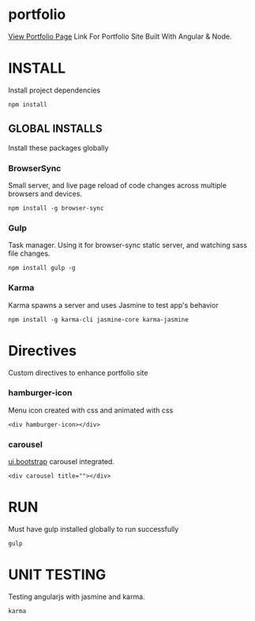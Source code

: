 # portfolio
[View Portfolio Page](https://patrickfunom-portfolio.herokuapp.com/#/) Link For Portfolio Site Built With Angular & Node.

# INSTALL
Install project dependencies
```
npm install
```

## GLOBAL INSTALLS
Install these packages globally

### BrowserSync
Small server, and live page reload of code changes across multiple browsers and devices.
```
npm install -g browser-sync
```

### Gulp
Task manager. Using it for browser-sync static server, and watching sass file changes.
```
npm install gulp -g
```

### Karma
Karma spawns a server and uses Jasmine to test app's behavior
```
npm install -g karma-cli jasmine-core karma-jasmine
```

# Directives
Custom directives to enhance portfolio site

### hamburger-icon
Menu icon created with css and animated with css
```
<div hamburger-icon></div>
```

### carousel
[ui.bootstrap](https://angular-ui.github.io/bootstrap/) carousel integrated.
```
<div carousel title=""></div>
```

# RUN
Must have gulp installed globally to run successfully
```
gulp
```

# UNIT TESTING
Testing angularjs with jasmine and karma.
```
karma
```
